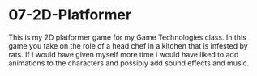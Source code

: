# 07-2D-Platformer
This is my 2D platformer game for my Game Technologies class. In this game you take on the role of a head chef in a kitchen that is infested by rats. If i would have given myself more time i would have liked to add animations to the characters and possibly add sound effects and music.

